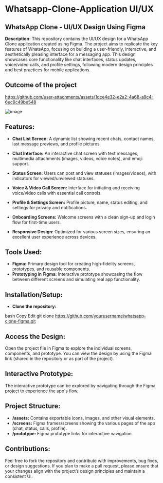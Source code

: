 # Whatsapp-Clone-Application UI/UX

## WhatsApp Clone - UI/UX Design Using Figma

**Description:**
This repository contains the UI/UX design for a WhatsApp Clone application created using Figma. The project aims to replicate the key features of WhatsApp, focusing on building a user-friendly, interactive, and aesthetically pleasing interface for a messaging app. This design showcases core functionality like chat interfaces, status updates, voice/video calls, and profile settings, following modern design principles and best practices for mobile applications.

## Outcome of the project

https://github.com/user-attachments/assets/1dce4e32-e2a2-4a68-a9c4-6ec9c49be548

![image](https://github.com/user-attachments/assets/5c5baa01-d343-4931-8ced-660bec8f4fe5)


## Features:
* **Chat List Screen:** A dynamic list showing recent chats, contact names, last message previews, and profile pictures.

* **Chat Interface:** An interactive chat screen with text messages, multimedia attachments (images, videos, voice notes), and emoji support.
* **Status Screen:** Users can post and view statuses (images/videos), with indicators for viewed/unviewed statuses.
* **Voice & Video Call Screen:** Interface for initiating and receiving voice/video calls with essential call controls.
* **Profile & Settings Screen:** Profile picture, name, status editing, and settings for privacy and notifications.
* **Onboarding Screens:** Welcome screens with a clean sign-up and login flow for first-time users.
* **Responsive Design:** Optimized for various screen sizes, ensuring an excellent user experience across devices.
## Tools Used:
* **Figma:** Primary design tool for creating high-fidelity screens, prototypes, and reusable components.
* **Prototyping in Figma:** Interactive prototype showcasing the flow between different screens and simulating real app functionality.
## Installation/Setup:
* **Clone the repository:**

bash
Copy
Edit
git clone https://github.com/yourusername/whatsapp-clone-figma.git
## Access the Design:

Open the project file in Figma to explore the individual screens, components, and prototype.
You can view the design by using the Figma link (shared in the repository or as part of the project).
## Interactive Prototype:

The interactive prototype can be explored by navigating through the Figma project to experience the app's flow.
## Project Structure:
* **/assets:** Contains exportable icons, images, and other visual elements.
* **/screens:** Figma frames/screens showing the various pages of the app (chat, status, calls, profile).
* **/prototype:** Figma prototype links for interactive navigation.
## Contributions:
Feel free to fork the repository and contribute with improvements, bug fixes, or design suggestions. If you plan to make a pull request, please ensure that your changes align with the project’s design principles and maintain a consistent UI.
